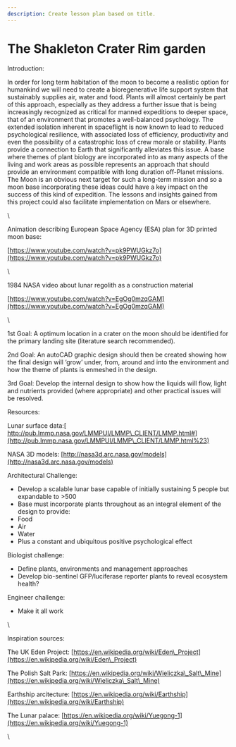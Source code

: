 ```yaml
---
description: Create lesson plan based on title.
---
```


# The Shakleton Crater Rim garden

Introduction:

In order for long term habitation of the moon to become a realistic option for humankind we will need to create a bioregenerative life support system that sustainably supplies air, water and food. Plants will almost certainly be part of this approach, especially as they address a further issue that is being increasingly recognized as critical for manned expeditions to deeper space, that of an environment that promotes a well-balanced psychology. The extended isolation inherent in spaceflight is now known to lead to reduced psychological resilience, with associated loss of efficiency, productivity and even the possibility of a catastrophic loss of crew morale or stability. Plants provide a connection to Earth that significantly alleviates this issue. A base where themes of plant biology are incorporated into as many aspects of the living and work areas as possible represents an approach that should provide an environment compatible with long duration off-Planet missions. The Moon is an obvious next target for such a long-term mission and so a moon base incorporating these ideas could have a key impact on the success of this kind of expedition. The lessons and insights gained from this project could also facilitate implementation on Mars or elsewhere.

\


Animation describing European Space Agency (ESA) plan for 3D printed moon base:

[https://www.youtube.com/watch?v=pk9PWUGkz7o](https://www.youtube.com/watch?v=pk9PWUGkz7o)

\


1984 NASA video about lunar regolith as a construction material

[https://www.youtube.com/watch?v=EgOg0mzqGAM](https://www.youtube.com/watch?v=EgOg0mzqGAM)

\


1st Goal: A optimum location in a crater on the moon should be identified for the primary landing site (literature search recommended).&#x20;

2nd Goal: An autoCAD graphic design should then be created showing how the final design will ‘grow’ under, from, around and into the environment and how the theme of plants is enmeshed in the design.

3rd Goal: Develop the internal design to show how the liquids will flow, light and nutrients provided (where appropriate) and other practical issues will be resolved.



Resources:&#x20;

Lunar surface data:[ http://pub.lmmp.nasa.gov/LMMPUI/LMMP\_CLIENT/LMMP.html#](http://pub.lmmp.nasa.gov/LMMPUI/LMMP\_CLIENT/LMMP.html%23)

NASA 3D models: [http://nasa3d.arc.nasa.gov/models](http://nasa3d.arc.nasa.gov/models)

&#x20;

Architectural Challenge:

* Develop a scalable lunar base capable of initially sustaining 5 people but expandable to >500
* Base must incorporate plants throughout as an integral element of the design to provide:
* Food
* Air
* Water
* Plus a constant and ubiquitous positive psychological effect

&#x20;

Biologist challenge:

* Define plants, environments and management approaches
* Develop bio-sentinel GFP/luciferase reporter plants to reveal ecosystem health?

&#x20;

Engineer challenge:

* Make it all work

\


Inspiration sources:

The UK Eden Project: [https://en.wikipedia.org/wiki/Eden\_Project](https://en.wikipedia.org/wiki/Eden\_Project)

The Polish Salt Park: [https://en.wikipedia.org/wiki/Wieliczka\_Salt\_Mine](https://en.wikipedia.org/wiki/Wieliczka\_Salt\_Mine)

Earthship arcitecture: [https://en.wikipedia.org/wiki/Earthship](https://en.wikipedia.org/wiki/Earthship)

The Lunar palace: [https://en.wikipedia.org/wiki/Yuegong-1](https://en.wikipedia.org/wiki/Yuegong-1)

\
